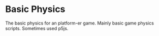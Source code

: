 # Basic Physics
The basic physics for an platform-er game.
Mainly basic game physics scripts.
Sometimes used p5js.

